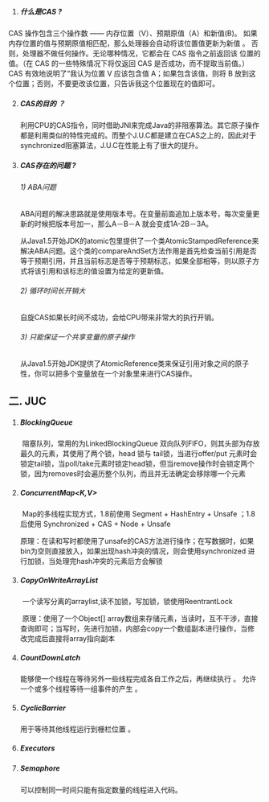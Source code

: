 
1. ##### 什么是CAS ?

  CAS 操作包含三个操作数 —— 内存位置（V）、预期原值（A）和新值(B)。 如果内存位置的值与预期原值相匹配，那么处理器会自动将该位置值更新为新值 。
  否则，处理器不做任何操作。无论哪种情况，它都会在 CAS 指令之前返回该 位置的值。（在 CAS 的一些特殊情况下将仅返回 CAS 是否成功，而不提取当前值。）
  CAS 有效地说明了“我认为位置 V 应该包含值 A；如果包含该值，则将 B 放到这个位置；否则，不要更改该位置，只告诉我这个位置现在的值即可。

2. ##### CAS的目的 ？

   利用CPU的CAS指令，同时借助JNI来完成Java的非阻塞算法。其它原子操作都是利用类似的特性完成的。而整个J.U.C都是建立在CAS之上的，因此对于synchronized阻塞算法，J.U.C在性能上有了很大的提升。

3. ##### CAS存在的问题 ?  

   ###### 1)  ABA问题

   ABA问题的解决思路就是使用版本号。在变量前面追加上版本号，每次变量更新的时候把版本号加一，那么A－B－A 就会变成1A-2B－3A。

   从Java1.5开始JDK的atomic包里提供了一个类AtomicStampedReference来解决ABA问题。这个类的compareAndSet方法作用是首先检查当前引用是否等于预期引用，并且当前标志是否等于预期标志，如果全部相等，则以原子方式将该引用和该标志的值设置为给定的更新值。

   ###### 2)  循环时间长开销大

   自旋CAS如果长时间不成功，会给CPU带来非常大的执行开销。

   ###### 3)  只能保证一个共享变量的原子操作

   从Java1.5开始JDK提供了AtomicReference类来保证引用对象之间的原子性，你可以把多个变量放在一个对象里来进行CAS操作。

   

## 二. JUC

1. ##### BlockingQueue <E>

   ​      阻塞队列，常用的为LinkedBlockingQueue 双向队列FIFO，则其头部为存放最久的元素，其使用了两个锁，head 锁与 tail锁，当进行offer/put 元素时会锁定tail锁，当poll/take元素时锁定head锁，但当remove操作时会锁定两个锁，因为removes时会遍历整个队列，而且并无法确定会移除哪一个元素  

2. #####  ConcurrentMap<K,V>  

   ​	Map的多线程实现方式，1.8前使用 Segment + HashEntry + Unsafe ；1.8后使用 Synchronized + CAS + Node + Unsafe 

   ​     原理：在读和写时都使用了unsafe的CAS方法进行操作；在写数据时，如果bin为空则直接放入，如果出现hash冲突的情况，则会使用synchronized 进行加锁，当处理完hash冲突的元素后方会解锁  

3. ##### CopyOnWriteArrayList<E>

   ​	一个读写分离的arraylist,读不加锁，写加锁，锁使用ReentrantLock

   ​     原理：使用了一个Object[] array数组来存储元素，当读时，互不干涉，直接查询即可；当写时，先进行加锁，内部会copy一个数组副本进行操作，当修改完成后直接将array指向副本

4. ##### CountDownLatch

    能够使一个线程在等待另外一些线程完成各自工作之后，再继续执行 。 允许一个或多个线程等待一组事件的产生 。

5. ##### CyclicBarrier  

    用于等待其他线程运行到栅栏位置 。

6. ##### Executors  

7. ##### Semaphore

   可以控制同一时间只能有指定数量的线程进入代码。

